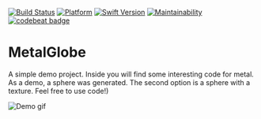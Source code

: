[![Build Status](https://travis-ci.org/fixique/MetalGlobe.svg?branch=master)](https://travis-ci.org/fixique/MetalGlobe)
[![Platform](https://img.shields.io/badge/Platform-iOS-red.svg)](https://developer.apple.com/iphone/)
[![Swift Version](https://img.shields.io/badge/Swift-4.2-orange.svg)](https://developer.apple.com/swift/)
[![Maintainability](https://api.codeclimate.com/v1/badges/d1a491785dc744cd90f2/maintainability)](https://codeclimate.com/github/fixique/MetalGlobe/maintainability)
[![codebeat badge](https://codebeat.co/badges/8ef8477c-abc7-4f28-80e0-cd02f6982834)](https://codebeat.co/projects/github-com-fixique-metalglobe-master)

# MetalGlobe 

A simple demo project. Inside you will find some interesting code for metal. As a demo, a sphere was generated. The second option is a sphere with a texture. Feel free to use code!)

![Demo gif](demo.gif)
